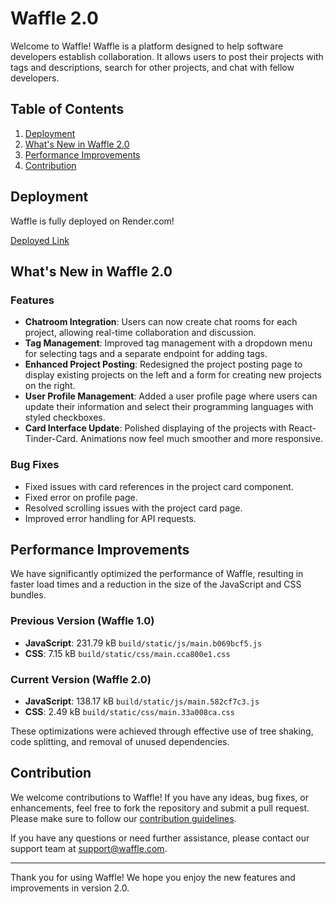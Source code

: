 # Waffle 2.0

Welcome to Waffle! Waffle is a platform designed to help software developers establish collaboration. It allows users to post their projects with tags and descriptions, search for other projects, and chat with fellow developers.

## Table of Contents
1. [Deployment](#deployment)
2. [What's New in Waffle 2.0](#whats-new-in-waffle-20)
3. [Performance Improvements](#performance-improvements)
4. [Contribution](#contribution)

## Deployment

Waffle is fully deployed on Render.com!

[Deployed Link](https://legendary-waffle-77sn.onrender.com/)

## What's New in Waffle 2.0

### Features
- **Chatroom Integration**: Users can now create chat rooms for each project, allowing real-time collaboration and discussion.
- **Tag Management**: Improved tag management with a dropdown menu for selecting tags and a separate endpoint for adding tags.
- **Enhanced Project Posting**: Redesigned the project posting page to display existing projects on the left and a form for creating new projects on the right.
- **User Profile Management**: Added a user profile page where users can update their information and select their programming languages with styled checkboxes.
- **Card Interface Update**: Polished displaying of the projects with React-Tinder-Card. Animations now feel much smoother and more responsive.

### Bug Fixes
- Fixed issues with card references in the project card component.
- Fixed error on profile page.
- Resolved scrolling issues with the project card page.
- Improved error handling for API requests.

## Performance Improvements

We have significantly optimized the performance of Waffle, resulting in faster load times and a reduction in the size of the JavaScript and CSS bundles.

### Previous Version (Waffle 1.0)
- **JavaScript**: 231.79 kB `build/static/js/main.b069bcf5.js`
- **CSS**: 7.15 kB `build/static/css/main.cca800e1.css`

### Current Version (Waffle 2.0)
- **JavaScript**: 138.17 kB `build/static/js/main.582cf7c3.js`
- **CSS**: 2.49 kB `build/static/css/main.33a008ca.css`

These optimizations were achieved through effective use of tree shaking, code splitting, and removal of unused dependencies.

## Contribution

We welcome contributions to Waffle! If you have any ideas, bug fixes, or enhancements, feel free to fork the repository and submit a pull request. Please make sure to follow our [contribution guidelines](#).

If you have any questions or need further assistance, please contact our support team at [support@waffle.com](mailto:support@waffle.com).

---

Thank you for using Waffle! We hope you enjoy the new features and improvements in version 2.0.
